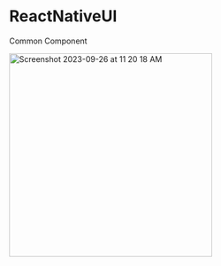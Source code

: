 # ReactNativeUI
Common Component

<img width="367" alt="Screenshot 2023-09-26 at 11 20 18 AM" src="https://github.com/yogendrasingh-dev/ReactNativeUI/assets/49035429/c4a9e59d-28d5-4014-80e4-df2ba0dd2015">
